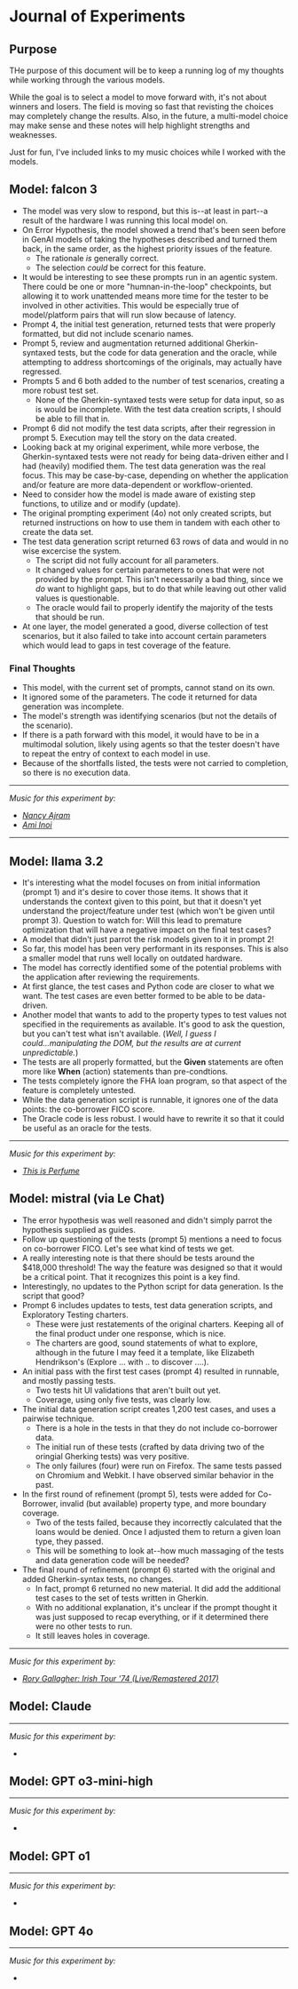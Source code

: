 # Journal of Experiments

## Purpose

THe purpose of this document will be to keep a running log of my thoughts while working through the various models.

While the goal is to select a model to move forward with, it's not about winners and losers. The field is moving so fast that revisting the choices may completely change the results. Also, in the future, a multi-model choice may make sense and these notes will help highlight strengths and weaknesses.

Just for fun, I've included links to my music choices while I worked with the models.

## Model: falcon 3

* The model was very slow to respond, but this is--at least in part--a result of the hardware I was running this local model on.
* On Error Hypothesis, the model showed a trend that's been seen before in GenAI models of taking the hypotheses described and turned them back, in the same order, as the highest priority issues of the feature.
  * The rationale _is_ generally correct.
  * The selection _could_ be correct for this feature.
* It would be interesting to see these prompts run in an agentic system. There could be one or more "humnan-in-the-loop" checkpoints, but allowing it to work unattended means more time for the tester to be involved in other activities. This would be especially true of model/platform pairs that will run slow because of latency.
* Prompt 4, the initial test generation, returned tests that were properly formatted, but did not include scenario names.
* Prompt 5, review and augmentation returned additional Gherkin-syntaxed tests, but the code for data generation and the oracle, while attempting to address shortcomings of the originals, may actually have regressed.
* Prompts 5 and 6 both added to the number of test scenarios, creating a more robust test set.
  * None of the Gherkin-syntaxed tests were setup for data input, so as is would be incomplete. With the test data creation scripts, I should be able to fill that in.
* Prompt 6 did not modify the test data scripts, after their regression in prompt 5. Execution may tell the story on the data created.
* Looking back at my original experiment, while more verbose, the Gherkin-syntaxed tests were not ready for being data-driven either and I had (heavily) modified them. The test data generation was the real focus. This may be case-by-case, depending on whether the application and/or feature are more data-dependent or workflow-oriented.
* Need to consider how the model is made aware of existing step functions, to utilize and or modify (update).
* The original prompting experiment (4o) not only created scripts, but returned instructions on how to use them in tandem with each other to create the data set.
* The test data generation script returned 63 rows of data and would in no wise excercise the system.
  * The script did not fully account for all parameters.
  * It changed values for certain parameters to ones that were not provided by the prompt. This isn't necessarily a bad thing, since we _do_ want to highlight gaps, but to do that while leaving out other valid values is questionable.
  * The oracle would fail to properly identify the majority of the tests that should be run.
* At one layer, the model generated a good, diverse collection of test scenarios, but it also failed to take into account certain parameters which would lead to gaps in test coverage of the feature.

### Final Thoughts

* This model, with the current set of prompts, cannot stand on its own.
* It ignored some of the parameters. The code it returned for data generation was incomplete.
* The model's strength was identifying scenarios (but not the details of the scenario).
* If there is a path forward with this model, it would have to be in a multimodal solution, likely using agents so that the tester doesn't have to repeat the entry of context to each model in use.
* Because of the shortfalls listed, the tests were not carried to completion, so there is no execution data.

---

_Music for this experiment by:_

* _[Nancy Ajram](https://open.spotify.com/artist/0LnHdW6HMPoOlNdhG3DHjE?si=xG1r76iZS3CMxThZTb_0qQ)_
* _[Ami Inoi](https://open.spotify.com/artist/0rcWfKZ3DLC4N9Zkh9Uscd?si=MY2BPnvDSW6wYz_YC8g3cw)_

---

## Model: llama 3.2

* It's interesting what the model focuses on from initial information (prompt 1) and it's desire to cover those items. It shows that it understands the context given to this point, but that it doesn't yet understand the project/feature under test (which won't be given until prompt 3). Question to watch for: Will this lead to premature optimization that will have a negative impact on the final test cases?
* A model that didn't just parrot the risk models given to it in prompt 2!
* So far, this model has been very performant in its responses. This is also a smaller model that runs well locally on outdated hardware.
* The model has correctly identified some of the potential problems with the application after reviewing the requirements.
* At first glance, the test cases and Python code are closer to what we want. The test cases are even better formed to be able to be data-driven.
* Another model that wants to add to the property types to test values not specified in the requirements as available. It's good to ask the question, but you can't test what isn't available. (_Well, I guess I could...manipulating the DOM, but the results are at current unpredictable._)
* The tests are all properly formatted, but the **Given** statements are often more like **When** (action) statements than pre-condtions.
* The tests completely ignore the FHA loan program, so that aspect of the feature is completely untested.
* While the data generation script is runnable, it ignores one of the data points: the co-borrower FICO score.
* The Oracle code is less robust. I would have to rewrite it so that it could be useful as an oracle for the tests.

---

_Music for this experiment by:_

* _[This is Perfume](https://open.spotify.com/playlist/37i9dQZF1DZ06evO1I6Ja6?si=54b4f56bb6a3423b)_

## Model: mistral (via Le Chat)

* The error hypothesis was well reasoned and didn't simply parrot the hypothesis supplied as guides.
* Follow up questioning of the tests (prompt 5) mentions a need to focus on co-borrower FICO. Let's see what kind of tests we get.
* A really interesting note is that there should be tests around the $418,000 threshold! The way the feature was designed so that it would be a critical point. That it recognizes this point is a key find.
* Interestingly, no updates to the Python script for data generation. Is the script that good?
* Prompt 6 includes updates to tests, test data generation scripts, and Exploratory Testing charters.
  * These were just restatements of the original charters. Keeping all of the final product under one response, which is nice.
  * The charters are good, sound statements of what to explore, although in the future I may feed it a template, like Elizabeth Hendrikson's (Explore ... with .. to discover ....).
* An initial pass with the first test cases (prompt 4) resulted in runnable, and mostly passing tests.
  * Two tests hit UI validations that aren't built out yet.
  * Coverage, using only five tests, was clearly low.
* The initial data generation script creates 1,200 test cases, and uses a pairwise technique.
  * There is a hole in the tests in that they do not include co-borrower data.
  * The initial run of these tests (crafted by data driving two of the oringial Gherking tests) was very positive.
  * The only failures (four) were run on Firefox. The same tests passed on Chromium and Webkit. I have observed similar behavior in the past.
* In the first round of refinement (prompt 5), tests were added for Co-Borrower, invalid (but available) property type, and more boundary coverage.
  * Two of the tests failed, because they incorrectly calculated that the loans would be denied. Once I adjusted them to return a given loan type, they passed.
  * This will be something to look at--how much massaging of the tests and data generation code will be needed?
* The final round of refinement (prompt 6) started with the original and added Gherkin-syntax tests, no changes.
  * In fact, prompt 6 returned no new material. It did add the additional test cases to the set of tests written in Gherkin.
  * With no additional explanation, it's unclear if the prompt thought it was just supposed to recap everything, or if it determined there were no other tests to run.
  * It still leaves holes in coverage.

---

_Music for this experiment by:_

* _[Rory Gallagher: Irish Tour '74 (Live/Remastered 2017)](https://open.spotify.com/album/0OpKEThWe2Evxk6zwixWZU?si=zLKxhkzEQT2fvCqmdCCerg)_

## Model: Claude


---

_Music for this experiment by:_

* _[]()_

## Model: GPT o3-mini-high


---

_Music for this experiment by:_

* _[]()_

## Model: GPT o1


---

_Music for this experiment by:_

* _[]()_

## Model: GPT 4o


---

_Music for this experiment by:_

* _[]()_
